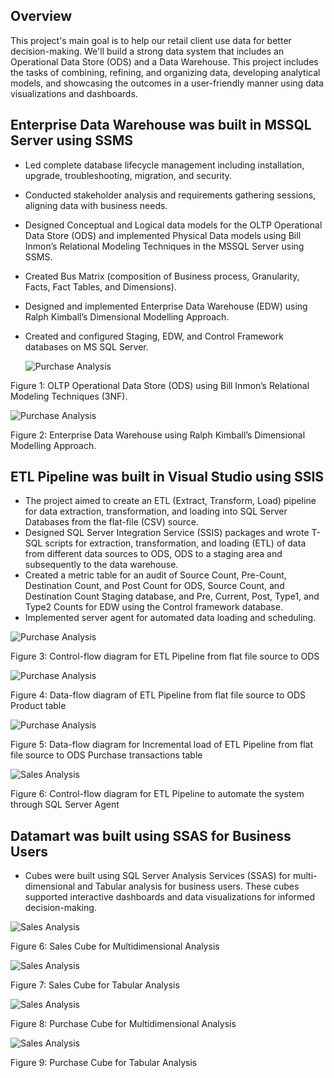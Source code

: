 ## Overview

This project's main goal is to help our retail client use data for better decision-making. We'll build a strong data system that includes an Operational Data Store (ODS) and a Data Warehouse. This project includes the tasks of combining, refining, and organizing data, developing analytical models, and showcasing the outcomes in a user-friendly manner using data visualizations and dashboards.

## Enterprise Data Warehouse was built in MSSQL Server using SSMS
- Led complete database lifecycle management including installation, upgrade, troubleshooting, migration, and security.
- Conducted stakeholder analysis and requirements gathering sessions, aligning data with business needs.
- Designed Conceptual and Logical data models for the OLTP Operational Data Store (ODS) and implemented Physical Data models using Bill Inmon’s Relational Modeling Techniques in the MSSQL Server using SSMS. 
- Created Bus Matrix (composition of Business process, Granularity, Facts, Fact Tables, and Dimensions).
- Designed and implemented Enterprise Data Warehouse (EDW) using Ralph Kimball’s Dimensional Modelling Approach.
- Created and configured Staging, EDW, and Control Framework databases on MS SQL Server. 

  ![Purchase Analysis](https://github.com/sshahidul29/Supply-Chain-Data-Modernization/blob/main/Figures/SCODS.PNG)  

Figure 1: OLTP Operational Data Store (ODS) using Bill Inmon’s Relational Modeling Techniques (3NF).

  ![Purchase Analysis](https://github.com/sshahidul29/Supply-Chain-Data-Modernization/blob/main/Figures/SCEDW.PNG)  

Figure 2: Enterprise Data Warehouse using Ralph Kimball’s Dimensional Modelling Approach.

## ETL Pipeline was built in Visual Studio using SSIS

- The project aimed to create an ETL (Extract, Transform, Load) pipeline for data extraction, transformation, and loading into SQL Server Databases from the flat-file (CSV) source.
- Designed SQL Server Integration Service (SSIS) packages and wrote T-SQL scripts for extraction, transformation, and loading (ETL) of data from different data sources to ODS, ODS to a staging area and subsequently to the data warehouse.
- Created a metric table for an audit of Source Count, Pre-Count, Destination Count, and Post Count for ODS, Source Count, and Destination Count Staging database, and Pre, Current, Post, Type1, and Type2 Counts for EDW using the Control framework database.
- Implemented server agent for automated data loading and scheduling.
  
![Purchase Analysis](https://github.com/sshahidul29/Supply-Chain-Data-Modernization/blob/main/Figures/ODSETL1.PNG) 

 Figure 3: Control-flow diagram for ETL Pipeline from flat file source to ODS

  ![Purchase Analysis](https://github.com/sshahidul29/Supply-Chain-Data-Modernization/blob/main/Figures/ODSETL2.PNG) 

 Figure 4: Data-flow diagram of ETL Pipeline from flat file source to ODS Product table

  ![Purchase Analysis](https://github.com/sshahidul29/Supply-Chain-Data-Modernization/blob/main/Figures/ODSETL3.PNG) 

Figure 5: Data-flow diagram for Incremental load of ETL Pipeline from flat file source to ODS Purchase transactions table

![Sales Analysis](https://github.com/sshahidul29/Sales-and-Procurement-Data-Integration-and-Analytics-Framework/blob/main/Figures/Control.PNG)

Figure 6: Control-flow diagram for ETL Pipeline to automate the system through SQL Server Agent

## Datamart was built using SSAS for Business Users

- Cubes were built using SQL Server Analysis Services (SSAS) for multi-dimensional and Tabular analysis for business users. These cubes supported interactive dashboards and data visualizations for informed decision-making.

 ![Sales Analysis](https://github.com/sshahidul29/Sales-and-Procurement-Data-Integration-and-Analytics-Framework/blob/main/Figures/SalesM.PNG)

Figure 6: Sales Cube for Multidimensional Analysis

 ![Sales Analysis](https://github.com/sshahidul29/Sales-and-Procurement-Data-Integration-and-Analytics-Framework/blob/main/Figures/salesTab.PNG)

Figure 7: Sales Cube for Tabular Analysis

![Sales Analysis](https://github.com/sshahidul29/Sales-and-Procurement-Data-Integration-and-Analytics-Framework/blob/main/Figures/PurchaseM.PNG)

Figure 8: Purchase Cube for Multidimensional Analysis

 ![Sales Analysis](https://github.com/sshahidul29/Sales-and-Procurement-Data-Integration-and-Analytics-Framework/blob/main/Figures/PurchaseTab.PNG)

Figure 9: Purchase Cube for Tabular Analysis
